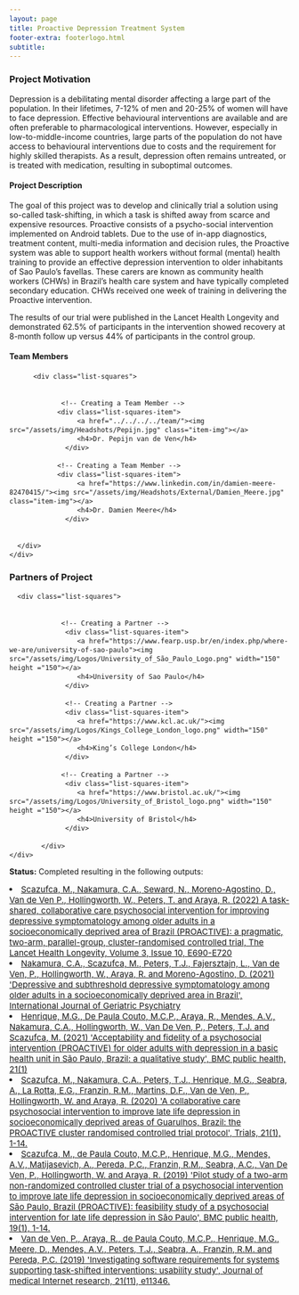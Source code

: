 ```yaml
---
layout: page
title: Proactive Depression Treatment System
footer-extra: footerlogo.html
subtitle: 
---
```



### Project Motivation
Depression is a debilitating mental disorder affecting a large part of the population. In their lifetimes, 7-12% of men and 20-25% of women will have to face depression. Effective behavioural interventions are available and are often preferable to pharmacological interventions. However, especially in low-to-middle-income countries, large parts of the population do not have access to behavioural interventions due to costs and the requirement for highly skilled therapists. As a result, depression often remains untreated, or is treated with medication, resulting in suboptimal outcomes. 

#### Project Description
The goal of this project was to develop and clinically trial a solution using so-called task-shifting, in which a task is shifted away from scarce and expensive resources. Proactive consists of a psycho-social intervention implemented on Android tablets. Due to the use of in-app diagnostics, treatment content, multi-media information and decision rules, the Proactive system was able to support health workers without formal (mental) health training to provide an effective depression intervention to older inhabitants of Sao Paulo’s favellas. These carers are known as community health workers (CHWs) in Brazil’s health care system and have typically completed secondary education. CHWs received one week of training in delivering the Proactive intervention. 

The results of our trial were published in the Lancet Health Longevity and demonstrated 62.5% of participants in the intervention showed recovery at 8-month follow up versus 44% of participants in the control group. 

#### Team Members 


<div class="container-fluid">
   
   <div class="row">
                 
          <div class="list-squares">
      
  
                 <!-- Creating a Team Member -->
               	<div class="list-squares-item">
                     <a href="../../../../team/"><img src="/assets/img/Headshots/Pepijn.jpg" class="item-img"></a>
                     <h4>Dr. Pepijn van de Ven</h4>
                  </div>
                  
                <!-- Creating a Team Member -->
               	<div class="list-squares-item">
                     <a href="https://www.linkedin.com/in/damien-meere-82470415/"><img src="/assets/img/Headshots/External/Damien_Meere.jpg" class="item-img"></a>
                     <h4>Dr. Damien Meere</h4>
                  </div>
                                 
              
      </div>
    </div>
</div>

### Partners of Project


<div class="container-fluid">
   
   <div class="row">
      
      <div class="list-squares">
                 
   
                 <!-- Creating a Partner -->
                  <div class="list-squares-item">
                     <a href="https://www.fearp.usp.br/en/index.php/where-we-are/university-of-sao-paulo"><img src="/assets/img/Logos/University_of_São_Paulo_Logo.png" width="150" height ="150"></a>
                     <h4>University of Sao Paulo</h4>
                  </div>
                  
                  <!-- Creating a Partner -->
                  <div class="list-squares-item">
                     <a href="https://www.kcl.ac.uk/"><img src="/assets/img/Logos/Kings_College_London_logo.png" width="150" height ="150"></a>
                     <h4>King’s College London</h4>
                  </div>                 
                                
                 <!-- Creating a Partner -->
                  <div class="list-squares-item">
                     <a href="https://www.bristol.ac.uk/"><img src="/assets/img/Logos/University_of_Bristol_logo.png" width="150" height ="150"></a>
                     <h4>University of Bristol</h4>
                  </div>
                  
            </div>
    </div>
</div>

                  
**Status:** Completed resulting in the following outputs: 

<li style="font-size:15px"><a href ="https://onlinelibrary.wiley.com/doi/10.1002/gps.5665" > Scazufca, M., Nakamura, C.A., Seward, N., Moreno-Agostino, D., Van de Ven P., Hollingworth, W., Peters, T. and Araya, R. (2022) A task-shared, collaborative care psychosocial intervention for improving depressive symptomatology among older adults in a socioeconomically deprived area of Brazil (PROACTIVE): a pragmatic, two-arm, parallel-group, cluster-randomised controlled trial, The Lancet Health Longevity, Volume 3, Issue 10, E690-E720  </a> </li>


<li style="font-size:15px"><a href ="https://onlinelibrary.wiley.com/doi/10.1002/gps.5665" > Nakamura, C.A., Scazufca, M., Peters, T.J., Fajersztajn, L., Van de Ven, P., Hollingworth, W., Araya, R. and Moreno-Agostino, D. (2021) 'Depressive and subthreshold depressive symptomatology among older adults in a socioeconomically deprived area in Brazil', International Journal of Geriatric Psychiatry  </a> </li>


<li style="font-size:15px"><a href ="https://bmcpublichealth.biomedcentral.com/articles/10.1186/s12889-021-12402-3" > Henrique, M.G., De Paula Couto, M.C.P., Araya, R., Mendes, A.V., Nakamura, C.A., Hollingworth, W., Van De Ven, P., Peters, T.J. and Scazufca, M. (2021) 'Acceptability and fidelity of a psychosocial intervention (PROACTIVE) for older adults with depression in a basic health unit in São Paulo, Brazil: a qualitative study', BMC public health, 21(1)  </a> </li>


<li style="font-size:15px"><a href ="https://trialsjournal.biomedcentral.com/articles/10.1186/s13063-020-04826-w" > Scazufca, M., Nakamura, C.A., Peters, T.J., Henrique, M.G., Seabra, A., La Rotta, E.G., Franzin, R.M., Martins, D.F., Van de Ven, P., Hollingworth, W. and Araya, R. (2020) 'A collaborative care psychosocial intervention to improve late life depression in socioeconomically deprived areas of Guarulhos, Brazil: the PROACTIVE cluster randomised controlled trial protocol', Trials, 21(1), 1-14.  </a> </li>


<li style="font-size:15px"><a href ="https://bmcpublichealth.biomedcentral.com/articles/10.1186/s12889-019-7495-5" > Scazufca, M., de Paula Couto, M.C.P., Henrique, M.G., Mendes, A.V., Matijasevich, A., Pereda, P.C., Franzin, R.M., Seabra, A.C., Van De Ven, P., Hollingworth, W. and Araya, R. (2019) 'Pilot study of a two-arm non-randomized controlled cluster trial of a psychosocial intervention to improve late life depression in socioeconomically deprived areas of São Paulo, Brazil (PROACTIVE): feasibility study of a psychosocial intervention for late life depression in São Paulo', BMC public health, 19(1), 1-14.  </a> </li>


<li style="font-size:15px"><a href ="https://www.jmir.org/2019/11/e11346/" > Van de Ven, P., Araya, R., de Paula Couto, M.C.P., Henrique, M.G., Meere, D., Mendes, A.V., Peters, T.J., Seabra, A., Franzin, R.M. and Pereda, P.C. (2019) 'Investigating software requirements for systems supporting task-shifted interventions: usability study', Journal of medical Internet research, 21(11), e11346.  </a> </li>


